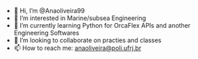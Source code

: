 - 👋 Hi, I’m @Anaoliveira99
- 👀 I’m interested in Marine/subsea Engineering
- 🌱 I’m currently learning Python for OrcaFlex APIs and another Engineering Softwares
- 💞️ I’m looking to collaborate on practies and classes
- 📫 How to reach me: anaoliveira@poli.ufrj.br

<!---
Anaoliveira99/Anaoliveira99 is a ✨ special ✨ repository because its `README.md` (this file) appears on your GitHub profile.
You can click the Preview link to take a look at your changes.
--->

